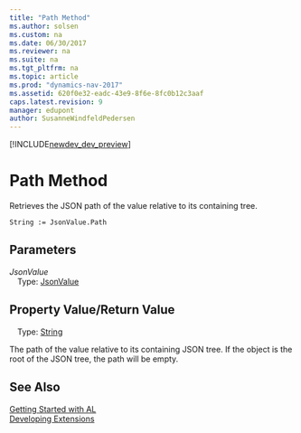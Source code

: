 ```yaml
---
title: "Path Method"
ms.author: solsen
ms.custom: na
ms.date: 06/30/2017
ms.reviewer: na
ms.suite: na
ms.tgt_pltfrm: na
ms.topic: article
ms.prod: "dynamics-nav-2017"
ms.assetid: 620f0e32-eadc-43e9-8f6e-8fc0b12c3aaf
caps.latest.revision: 9
manager: edupont
author: SusanneWindfeldPedersen
---
```


[!INCLUDE[newdev_dev_preview](../includes/newdev_dev_preview.md)]

# Path Method

Retrieves the JSON path of the value relative to its containing tree.

```
String := JsonValue.Path
```

## Parameters
*JsonValue*  
&emsp;Type: [JsonValue](jsonvalue-class.md)

## Property Value/Return Value
&emsp;Type: [String](../datatypes/devenv-text-data-type.md)

The path of the value relative to its containing JSON tree.
If the object is the root of the JSON tree, the path will be empty.

## See Also
[Getting Started with AL](../devenv-get-started.md)  
[Developing Extensions](../devenv-dev-overview.md)
